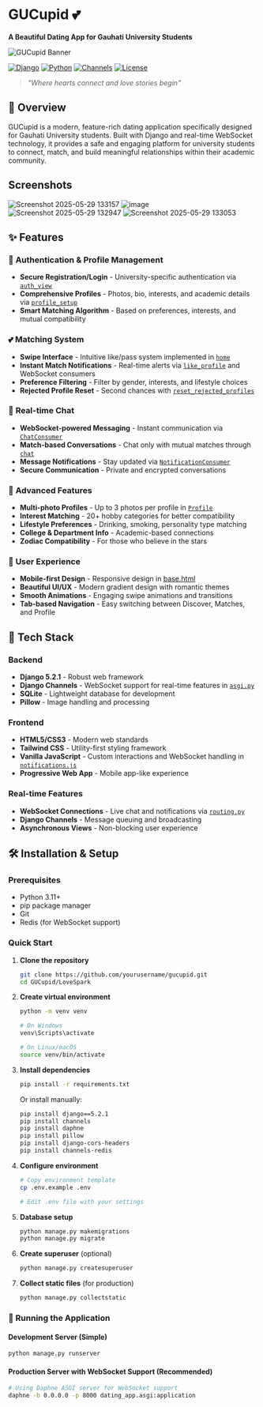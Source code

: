 # GUCupid 💕

**A Beautiful Dating App for Gauhati University Students**

![GUCupid Banner](https://img.shields.io/badge/GUCupid-Find%20Your%20Perfect%20Match-FF6B9D?style=for-the-badge&logo=heart&logoColor=white)

[![Django](https://img.shields.io/badge/Django-5.2.1-092E20?style=flat&logo=django&logoColor=white)](https://djangoproject.com/)
[![Python](https://img.shields.io/badge/Python-3.11-3776AB?style=flat&logo=python&logoColor=white)](https://python.org/)
[![Channels](https://img.shields.io/badge/Django_Channels-WebSocket_Support-092E20?style=flat)](https://channels.readthedocs.io/)
[![License](https://img.shields.io/badge/License-MIT-green.svg?style=flat)](LICENSE)

> *"Where hearts connect and love stories begin"*

## 🌟 Overview

GUCupid is a modern, feature-rich dating application specifically designed for Gauhati University students. Built with Django and real-time WebSocket technology, it provides a safe and engaging platform for university students to connect, match, and build meaningful relationships within their academic community.

## Screenshots
![Screenshot 2025-05-29 133157](https://github.com/user-attachments/assets/120db603-d711-45d9-8ede-a4738e36a880)
![image](https://github.com/user-attachments/assets/792c851e-ef58-461f-b82c-a6d35052d3c6)
![Screenshot 2025-05-29 132947](https://github.com/user-attachments/assets/d99fb4b0-ef2d-44d4-ab44-eb552cc1aad4)
![Screenshot 2025-05-29 133053](https://github.com/user-attachments/assets/5affa90e-a013-4071-90ea-ab0214b7a221)




## ✨ Features

### 🔐 **Authentication & Profile Management**
- **Secure Registration/Login** - University-specific authentication via [`auth_view`](core/views.py)
- **Comprehensive Profiles** - Photos, bio, interests, and academic details via [`profile_setup`](core/views.py)
- **Smart Matching Algorithm** - Based on preferences, interests, and mutual compatibility

### 💕 **Matching System**
- **Swipe Interface** - Intuitive like/pass system implemented in [`home`](core/views.py)
- **Instant Match Notifications** - Real-time alerts via [`like_profile`](core/views.py) and WebSocket consumers
- **Preference Filtering** - Filter by gender, interests, and lifestyle choices
- **Rejected Profile Reset** - Second chances with [`reset_rejected_profiles`](core/views.py)

### 💬 **Real-time Chat**
- **WebSocket-powered Messaging** - Instant communication via [`ChatConsumer`](dating_app/consumers.py)
- **Match-based Conversations** - Chat only with mutual matches through [`chat`](core/views.py)
- **Message Notifications** - Stay updated via [`NotificationConsumer`](dating_app/notifications_consumer.py)
- **Secure Communication** - Private and encrypted conversations

### 🎯 **Advanced Features**
- **Multi-photo Profiles** - Up to 3 photos per profile in [`Profile`](core/models.py)
- **Interest Matching** - 20+ hobby categories for better compatibility
- **Lifestyle Preferences** - Drinking, smoking, personality type matching
- **College & Department Info** - Academic-based connections
- **Zodiac Compatibility** - For those who believe in the stars

### 📱 **User Experience**
- **Mobile-first Design** - Responsive design in [base.html](templates/base.html)
- **Beautiful UI/UX** - Modern gradient design with romantic themes
- **Smooth Animations** - Engaging swipe animations and transitions
- **Tab-based Navigation** - Easy switching between Discover, Matches, and Profile

## 🚀 Tech Stack

### Backend
- **Django 5.2.1** - Robust web framework
- **Django Channels** - WebSocket support for real-time features in [`asgi.py`](dating_app/asgi.py)
- **SQLite** - Lightweight database for development
- **Pillow** - Image handling and processing

### Frontend
- **HTML5/CSS3** - Modern web standards
- **Tailwind CSS** - Utility-first styling framework
- **Vanilla JavaScript** - Custom interactions and WebSocket handling in [`notifications.js`](static/js/notifications.js)
- **Progressive Web App** - Mobile app-like experience

### Real-time Features
- **WebSocket Connections** - Live chat and notifications via [`routing.py`](dating_app/routing.py)
- **Django Channels** - Message queuing and broadcasting
- **Asynchronous Views** - Non-blocking user experience

## 🛠️ Installation & Setup

### Prerequisites
- Python 3.11+
- pip package manager
- Git
- Redis (for WebSocket support)

### Quick Start

1. **Clone the repository**
   ```bash
   git clone https://github.com/yourusername/gucupid.git
   cd GUCupid/LoveSpark
   ```

2. **Create virtual environment**
   ```bash
   python -m venv venv
   
   # On Windows
   venv\Scripts\activate
   
   # On Linux/macOS
   source venv/bin/activate
   ```

3. **Install dependencies**
   ```bash
   pip install -r requirements.txt
   ```
   
   Or install manually:
   ```bash
   pip install django==5.2.1
   pip install channels
   pip install daphne
   pip install pillow
   pip install django-cors-headers
   pip install channels-redis
   ```

4. **Configure environment**
   ```bash
   # Copy environment template
   cp .env.example .env
   
   # Edit .env file with your settings
   ```

5. **Database setup**
   ```bash
   python manage.py makemigrations
   python manage.py migrate
   ```

6. **Create superuser** (optional)
   ```bash
   python manage.py createsuperuser
   ```

7. **Collect static files** (for production)
   ```bash
   python manage.py collectstatic
   ```

### 🚀 Running the Application

#### Development Server (Simple)
```bash
python manage.py runserver
```

#### Production Server with WebSocket Support (Recommended)
```bash
# Using Daphne ASGI server for WebSocket support
daphne -b 0.0.0.0 -p 8000 dating_app.asgi:application
```
